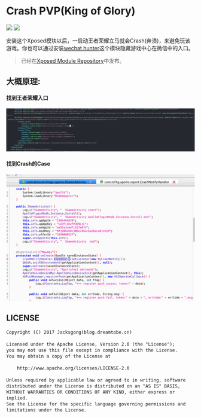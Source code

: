 # Crash PVP(King of Glory)

![][crash_pvp_svg]
![][xposed_module_svg]

安装这个Xposed模块以后，一启动王者荣耀立马就会Crash(奔溃)，来避免玩该游戏。你也可以通过安装[wechat hunter](https://github.com/Jacksgong/wechat-hunter)这个模块隐藏游戏中心在微信中的入口。

> 已经在[Xposed Module Repository](http://repo.xposed.info/module/cn.dreamtobe.xposed.crashpvp)中发布。

## 大概原理:

#### 找到王者荣耀入口

![](https://github.com/Jacksgong/crash-pvp/raw/master/arts/manifest.png)

#### 找到Crash的Case

![](https://github.com/Jacksgong/crash-pvp/raw/master/arts/launch-activity.png)

## LICENSE

```
Copyright (C) 2017 Jacksgong(blog.dreamtobe.cn)

Licensed under the Apache License, Version 2.0 (the "License");
you may not use this file except in compliance with the License.
You may obtain a copy of the License at

    http://www.apache.org/licenses/LICENSE-2.0

Unless required by applicable law or agreed to in writing, software
distributed under the License is distributed on an "AS IS" BASIS,
WITHOUT WARRANTIES OR CONDITIONS OF ANY KIND, either express or implied.
See the License for the specific language governing permissions and
limitations under the License.
```

[xposed_module_svg]: https://img.shields.io/badge/Xposed-Module-orange.svg
[crash_pvp_svg]: https://img.shields.io/badge/Crash-PVP-green.svg
